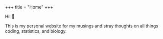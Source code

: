 +++
title = "Home"
+++

Hi! 👋

This is my personal website for my musings and stray thoughts on all things coding, statistics, and biology.
